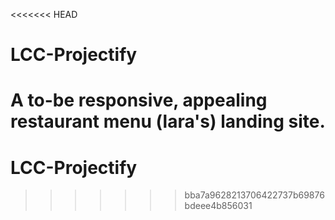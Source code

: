 <<<<<<< HEAD
# LCC-Projectify
A to-be responsive, appealing restaurant menu (lara's) landing site.
=======
# LCC-Projectify
>>>>>>> bba7a9628213706422737b69876bdeee4b856031
